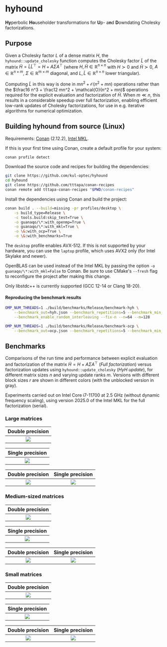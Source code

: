 # hyhound

**Hy**perbolic **Ho**useholder transformations for **U**p- a**n**d **D**owndating Cholesky factorizations.

## Purpose

Given a Cholesky factor $L$ of a dense matrix $H$, the `hyhound::update_cholesky`
function computes the Cholesky factor $\tilde L$ of the matrix
$\tilde H = \tilde L \tilde L^\top = H + A \Sigma A^\top$ (where
$H,\tilde H\in\mathbb{R}^{n\times n}$ with $H \succ 0$ and $\tilde H \succ 0$,
$A \in \mathbb{R}^{n\times m}$, $\Sigma \in \mathbb{R}^{m\times m}$ diagonal,
and $L, \tilde L\in\mathbb{R}^{n\times n}$ lower triangular).

Computing $\tilde L$ in this way is done in $mn^2 + \mathcal{O}(n^2 + mn)$
operations rather than the $\frac16 n^3 + \frac12 mn^2 + \mathcal{O}(n^2 + mn)$
operations required for the explicit evaluation and factorization of $\tilde H$.
When $m \ll n$, this results in a considerable speedup over full factorization,
enabling efficient low-rank updates of Cholesky factorizations, for use in e.g.
iterative algorithms for numerical optimization.

## Building hyhound from source (Linux)

Requirements: [Conan](https://conan.io/) (2.12.2), [Intel MKL](https://www.intel.com/content/www/us/en/developer/tools/oneapi/onemkl-download.html).

If this is your first time using Conan, create a default profile for your system:
```sh
conan profile detect
```
Download the source code and recipes for building the dependencies:
```sh
git clone https://github.com/kul-optec/hyhound
cd hyhound
git clone https://github.com/tttapa/conan-recipes
conan remote add tttapa-conan-recipes "$PWD/conan-recipes"
```
Install the dependencies using Conan and build the project:
```sh
conan build . --build=missing -pr profiles/desktop \
    -s build_type=Release \
    -c tools.build:skip_test=True \
    -o guanaqo/\*:with_openmp=True \
    -o guanaqo/\*:with_mkl=True \
    -o \&:with_ocp=True \
    -o \&:with_benchmarks=True
```

The `desktop` profile enables AVX-512. If this is not supported by your hardware,
you can use the `laptop` profile, which uses AVX2 only (for Intel Skylake and
newer).

OpenBLAS can be used instead of the Intel MKL by passing the option
`-o guanaqo/\*:with_mkl=False` to Conan. Be sure to use CMake's
`--fresh` flag to reconfigure the project after making this change.

Only libstdc++ is currently supported (GCC 12-14 or Clang 18-20).

#### Reproducing the benchmark results

```sh
OMP_NUM_THREADS=1 ./build/benchmarks/Release/benchmark-hyh \
    --benchmark_out=hyh.json --benchmark_repetitions=5 --benchmark_min_time=0.02s \
    --benchmark_enable_random_interleaving --fix-n --n=64 --m=128
```
```sh
OMP_NUM_THREADS=1 ./build/benchmarks/Release/benchmark-ocp \
    --benchmark_out=ocp.json --benchmark_repetitions=5 --benchmark_min_time=1000x
```

## Benchmarks

Comparisons of the run time and performance between explicit evaluation and
factorization of the matrix $\tilde H = H + A\Sigma A^\top$ (_Full factorization_)
versus factorization updates using `hyhound::update_cholesky` (_HyH update_),
for different matrix sizes $n$ and varying update ranks $m$.
Versions with different block sizes $r$ are shown in different colors (with the
unblocked version in gray).

Experiments carried out on Intel Core i7-11700 at 2.5 GHz
(without dynamic frequency scaling), using version 2025.0 of the Intel MKL
for the full factorization (serial).

### Large matrices

| Double precision |
|:---:|
| ![](images/hyh-avx512f-double-1024.json.rel.svg) |

| Single precision |
|:---:|
| ![](images/hyh-avx512f-float-1024.json.rel.svg) |

| Double precision | Single precision |
|:---:|:---:|
| ![](images/hyh-avx512f-double-1024.json.gflops.svg) | ![](images/hyh-avx512f-float-1024.json.gflops.svg) |

### Medium-sized matrices

| Double precision |
|:---:|
| ![](images/hyh-avx512f-double-64.json.rel.svg) |

| Single precision |
|:---:|
| ![](images/hyh-avx512f-float-64.json.rel.svg) |

| Double precision | Single precision |
|:---:|:---:|
| ![](images/hyh-avx512f-double-64.json.gflops.svg) | ![](images/hyh-avx512f-float-64.json.gflops.svg) |

### Small matrices

| Double precision |
|:---:|
| ![](images/hyh-avx512f-double-16.json.rel.svg) |

| Single precision |
|:---:|
| ![](images/hyh-avx512f-float-16.json.rel.svg) |

| Double precision | Single precision |
|:---:|:---:|
| ![](images/hyh-avx512f-double-16.json.gflops.svg) | ![](images/hyh-avx512f-float-16.json.gflops.svg) |
